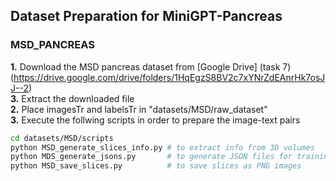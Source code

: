 ## Dataset Preparation for MiniGPT-Pancreas

### MSD_PANCREAS

**1.** Download the MSD pancreas dataset from [Google Drive] (task 7) (https://drive.google.com/drive/folders/1HqEgzS8BV2c7xYNrZdEAnrHk7osJJ--2)  
**3.** Extract the downloaded file  
**2.** Place imagesTr and labelsTr in "datasets/MSD/raw_dataset"  
**3.** Execute the follwing scripts in order to prepare the image-text pairs
```bash
cd datasets/MSD/scripts
python MSD_generate_slices_info.py # to extract info from 3D volumes
python MDS_generate_jsons.py       # to generate JSON files for training and testing
python MSD_save_slices.py          # to save slices as PNG images
```
